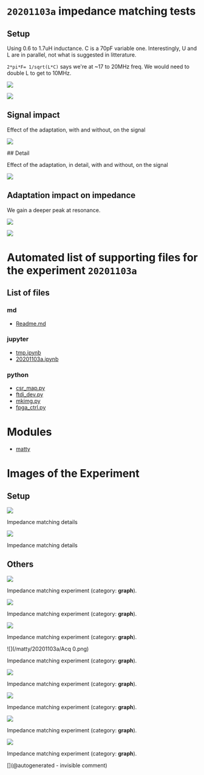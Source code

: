 # `20201103a` impedance matching tests

## Setup

Using 0.6 to 1.7uH inductance. C is a 70pF variable one. 
Interestingly, U and L are in parallel, not what is suggested in litterature.

`2*pi*F= 1/sqrt(L*C)` says we're at ~17 to 20MHz freq. We would need to double L to get to 10MHz.


![](/matty/20201103a/P_20201103_191343_vHDR_On.jpg)

![](/matty/20201103a/P_20201103_191458_vHDR_On.jpg)

## Signal impact

Effect of the adaptation, with and without, on the signal

![](/matty/20201103a/LC_impact.jpg)

## Detail 

Effect of the adaptation, in detail, with and without, on the signal

![](/matty/20201103a/LC_compared.jpg)


## Adaptation impact on impedance

We gain a deeper peak at resonance.

![](/matty/20201103a/without_adaptation.png)

![](/matty/20201103a/withonlyL.png)








# Automated list of supporting files for the __experiment `20201103a`__

## List of files

### md

* [Readme.md](/matty/20201103a/Readme.md)


### jupyter

* [tmp.ipynb](/tmp.ipynb)
* [20201103a.ipynb](/matty/20201103a/20201103a.ipynb)


### python

* [csr_map.py](/matty/20201103a/csr_map.py)
* [ftdi_dev.py](/matty/20201103a/ftdi_dev.py)
* [mkimg.py](/matty/20201103a/mkimg.py)
* [fpga_ctrl.py](/matty/20201103a/fpga_ctrl.py)





# Modules

* [matty](/matty/)




# Images of the Experiment

## Setup

![](/matty/20201103a/P_20201103_191343_vHDR_On.jpg)

Impedance matching details

![](/matty/20201103a/P_20201103_191458_vHDR_On.jpg)

Impedance matching details

## Others

![](/matty/20201103a/LC_impact_filtered.jpg)

Impedance matching experiment (category: __graph__).

![](/matty/20201103a/LC_impact.jpg)

Impedance matching experiment (category: __graph__).

![](/matty/20201103a/LC_compared.jpg)

Impedance matching experiment (category: __graph__).

![](/matty/20201103a/Acq 0.png)

Impedance matching experiment (category: __graph__).

![](/matty/20201103a/smallprobe_echo.png)

Impedance matching experiment (category: __graph__).

![](/matty/20201103a/smallprobe_amplitude.png)

Impedance matching experiment (category: __graph__).

![](/matty/20201103a/without_adaptation.png)

Impedance matching experiment (category: __graph__).

![](/matty/20201103a/withonlyL.png)

Impedance matching experiment (category: __graph__).










[](@autogenerated - invisible comment)